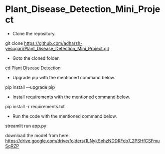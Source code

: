 # Plant_Disease_Detection_Mini_Project

- Clone the repository.

git clone https://github.com/adharsh-yesugari/Plant_Disease_Detection_Mini_Project.git

- Goto the cloned folder.

cd Plant Disease Detection

- Upgrade pip with the mentioned command below.

pip install --upgrade pip

- Install requirements with the mentioned command below.


pip install -r requirements.txt

- Run the code with the mentioned command below.

streamlit run app.py

download the model from here: https://drive.google.com/drive/folders/1LNykSehzNDDRFcb7_2PSHfCSFmuSqRZP

